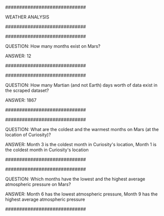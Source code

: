 #############################

WEATHER ANALYSIS

#############################




#############################

QUESTION: How many months exist on Mars?

ANSWER: 12

#############################




#############################

QUESTION: How many Martian (and not Earth) days worth of data exist in the scraped dataset?

ANSWER: 1867

#############################




#############################

QUESTION: What are the coldest and the warmest months on Mars (at the location of Curiosity)?

ANSWER: Month 3 is the coldest month in Curiosity's location, Month 1 is the coldest month in Curiosity's location

#############################




#############################

QUESTION: Which months have the lowest and the highest average atmospheric pressure on Mars?

ANSWER: Month 6 has the lowest atmospheric pressure, Month 9 has the highest average atmospheric pressure

#############################
